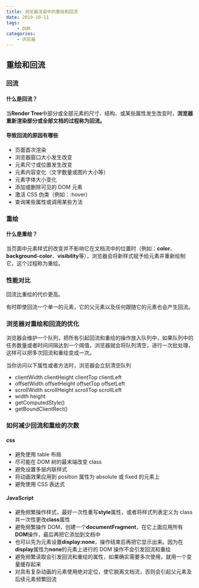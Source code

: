 ```yaml
---
title: 浏览器渲染中的重绘和回流
date: 2019-10-11
tags:
    - DOM
categories:
    - 浏览器
---
```


## 重绘和回流

### 回流

#### 什么是回流？

当**Render Tree**中部分或全部元素的尺寸、结构、或某些属性发生改变时，**浏览器重新渲染部分或全部文档的过程称为回流。**

#### 导致回流的原因有哪些

-   页面首次渲染
-   浏览器窗口大小发生改变
-   元素尺寸或位置发生改变
-   元素内容变化（文字数量或图片大小等）
-   元素字体大小变化
-   添加或删除可见的 DOM 元素
-   激活 CSS 伪类（例如：:hover）
-   查询某些属性或调用某些方法

### 重绘

#### 什么是重绘？

当页面中元素样式的改变并不影响它在文档流中的位置时（例如：**color**、**background-color**、**visibility**等），浏览器会将新样式赋予给元素并重新绘制它，这个过程称为重绘。

### 性能对比

回流比重绘的代价更高。

有时即使回流一个单一的元素，它的父元素以及任何跟随它的元素也会产生回流。

### 浏览器对重绘和回流的优化

浏览器会维护一个队列，把所有引起回流和重绘的操作放入队列中，如果队列中的任务数量或者时间间隔达到一个阈值，浏览器就会将队列清空，进行一次批处理，这样可以把多次回流和重绘变成一次。

当你访问以下属性或者方法时，浏览器会立刻清空队列

-   clientWidth clientHeight clientTop clientLeft
-   offsetWidth offsetHeight offsetTop offsetLeft
-   scrollWidth scrollHeight scrollTop scrollLeft
-   width height
-   getComputedStyle()
-   getBoundClientRect()

### 如何减少回流和重绘的次数

#### css

-   避免使用 table 布局
-   尽可能在 DOM 树的最末端改变 class
-   避免设置多层内联样式
-   将动画效果应用到 position 属性为 absolute 或 fixed 的元素上
-   避免使用 CSS 表达式

#### JavaScript

-   避免频繁操作样式，最好一次性重写**style**属性，或者将样式列表定义为 class 并一次性更改**class**属性
-   避免频繁操作 DOM，创建一个**documentFragment**，在它上面应用所有**DOM**操作，最后再把它添加到文档中
-   也可以先为元素设置**display:none**，操作结束后再把它显示出来。因为在**display**属性为**none**的元素上进行的 DOM 操作不会引发回流和重绘
-   避免频繁读取会引发回流和重绘的属性，如果确实需要多次使用，就用一个变量缓存起来
-   对具有复杂动画的元素使用绝对定位，使它脱离文档流，否则会引起父元素及后续元素频繁回流
